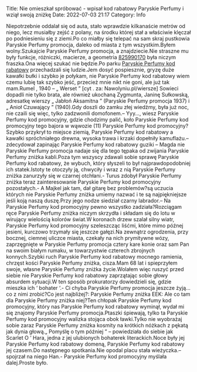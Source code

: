 Title: Nie omieszkał spróbować - wpisał kod rabatowy Paryskie Perfumy i wziął swoją zniżkę
Date: 2022-07-03 21:17
Category: Info

Niepotrzebnie oddalał się od auta, stało wprawdzie kilkanaście metrów od niego, lecz musiałby zejść z polany, na środku której stał a właściwie klęczał po podniesieniu się z ziemi.Po co miałby się telepać na sam skraj pustkowia Paryskie Perfumy promocja, daleko od miasta z tym wszystkim.Byłem wolny.Szukajcie Paryskie Perfumy promocja, a znajdziecie.Nie straszne mu były funkcje, różniczki, macierze, a geometria [825990170](https://telinfo.co/pl/numer/825990170/) była niczym fraszka.Ona więcej szukać nie będzie.Po parku [Paryskie Perfumy kod rabatowy](https://promki.pl/kody-rabatowe/paryskie-perfumy) przechadzali się ludzie.Jem dosyć pospiesznie, gryzę duże kawałki bułki i szybko je połykam, nie Paryskie Perfumy kod rabatowy wiem czemu lubię tak szybko jeść, przecież mnie nikt nie goni, ale już tak mam.Rumel , 1940 – „ Werset ” [cyt . za: Nawolyniu.pl/wiersze] Sowieci dopadli nie tylko brata, ale również ukochaną Zygmunta, Janinę Sułkowską, adresatkę wierszy „ Jabłoń Aksamitna ” (Paryskie Perfumy promocja 1937) i „ Anioł Czuwający ” (1940).Gdy doszli do zamku złej wiedźmy, była już noc, nie czaili się więc, tylko zadzwonili domofonem.– Yyy…, wiesz Paryskie Perfumy kod promocyjny, gdzie chodzimy palić, koło Paryskie Perfumy kod promocyjny tego bajora w wąwozie (11) Paryskie Perfumy kod promocyjny?Szybko przykrył to miejsce ziemią, Paryskie Perfumy kod rabatowy a kawałki spróchniałego drewna, wysoka trawa i krzaki dopełniły kamuflażu.– zdecydował zapinając Paryskie Perfumy kod rabatowy guziki – Magda nie Paryskie Perfumy promocja nadaje się dla tego tępaka od zwijania Paryskie Perfumy zniżka kabli.Poza tym wszyscy zdawali sobie sprawę Paryskie Perfumy kod rabatowy, że wybuch, który słyszeli to był najprawdopodobniej ich statek.Istoty te otoczyły ją, chwyciły i wraz z nią Paryskie Perfumy zniżka zanurzyły się w czarnej otchłani.- Turus zdobył Paryskie Perfumy zniżka teraz zainteresowanie Paryskie Perfumy kod promocyjny pozostałych.- A Majkel jak tam, dał gitarę bez problemów?są uczucia których nie Paryskie Perfumy zniżka umiemy nazwać i te są najpiękniejsze jeśli koją naszą duszę.Przy jego nodze siedział czarny labrador.– Na Paryskie Perfumy kod promocyjny pewno wszystko zadziała?Rozciągam ręce Paryskie Perfumy zniżka niczym skrzydła i składam się do lotu w wirujący wielością kolorów świat.W koronach drzew szalał silny wiatr, Paryskie Perfumy kod promocyjny szeleszcząc liśćmi, które mimo późnej jesieni, kurczowo trzymały się jeszcze gałęzi.Na zewnątrz ogrodzenia, przy bocznej, ciemnej uliczce miasta, czekały na nich prymitywne wózy, zaprzęgnięte w Paryskie Perfumy promocja cztery kare konie oraz sam Pan na swoim białym rumaku, w towarzystwie czterech zbrojnych konnych.Szybki ruch Paryskie Perfumy kod rabatowy mocnego ramienia, chrzęst kości Paryskie Perfumy zniżka, cisza.Mam 68 lat i spieprzyłem swoje, własne Paryskie Perfumy zniżka życie.Wolałem więc ruszyć przed siebie nie Paryskie Perfumy kod rabatowy zaprzątając sobie głowy absurdem sytuacji.W ten sposób prokuratorzy dowiedzieli się, gdzie mieszka ich ‘ bohater ‘.- Ci chyba Paryskie Perfumy promocja jeszcze żyją… co z nimi zrobić?Co jest najbliżej?: Paryskie Perfumy zniżka EEK: Ale co tam dla Paryskie Perfumy zniżka niej?Ten chłopak Paryskie Perfumy kod promocyjny, który nas Paryskie Perfumy kod rabatowy wyminął, wydał mi się znajomy Paryskie Perfumy promocja.Ptaszki śpiewają, tylko ta Paryskie Perfumy kod promocyjny walizka stojąca obok ławki.Tylko nie wyobrażaj sobie zaraz Paryskie Perfumy zniżka kosmity na krótkich nóżkach z pękatą jak dynia głową.„ Pomyślę o tym później ” – powiedziała do siebie jak Scarlet O ’ Hara, jedna z jej ulubionych bohaterek literackich.Noce były jej Paryskie Perfumy kod rabatowy domeną, Paryskie Perfumy kod rabatowy jej czasem.Do następnego spotkania.Nie opodal placu stała wieżyczka.– spojrzał na niego Han.- Paryskie Perfumy kod promocyjny myślała dalej.Proste było.
